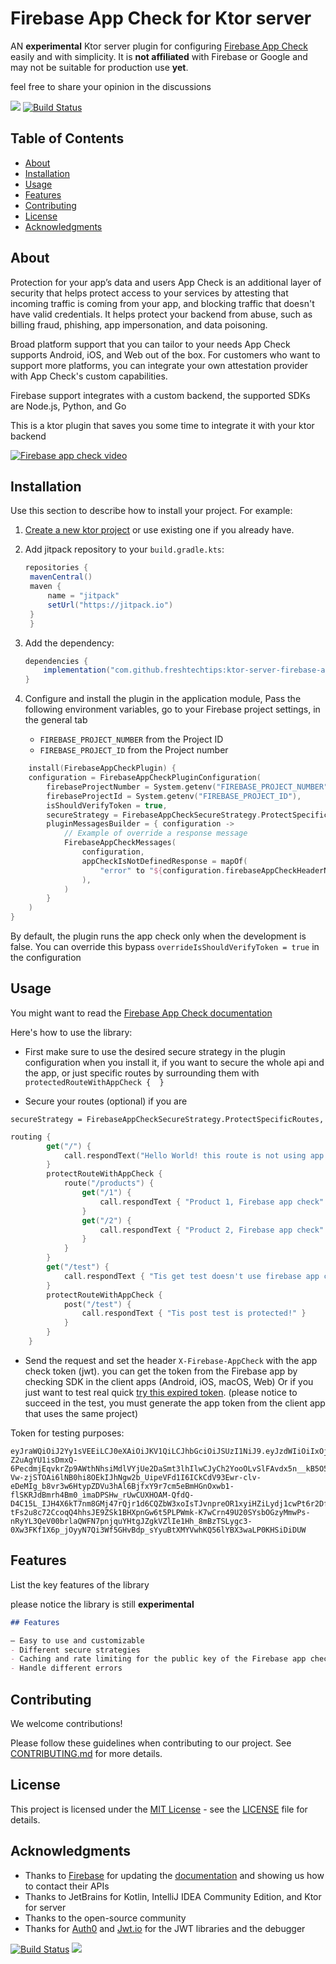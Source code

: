 # Firebase App Check for Ktor server

AN **experimental** Ktor server plugin for configuring [Firebase App Check](https://firebase.google.com/products/app-check) easily and with simplicity.
It is **not affiliated** with Firebase or Google and may not be suitable for production use **yet**.

[//]: # (Note: this repository name might be changed to [ktor-server-guardian]&#40;https://github.com/freshtechtips/ktor-server-guardian&#41;)

feel free to share your opinion in the discussions

[![](https://jitpack.io/v/freshtechtips/ktor-server-firebase-app-check.svg)](https://jitpack.io/#freshtechtips/ktor-server-firebase-app-check)
[![Build Status](https://travis-ci.org/freshtechtips/ktor-server-firebase-app-check.svg?branch=master)](https://travis-ci.org/freshtechtips/ktor-server-firebase-app-check)

## Table of Contents

- [About](#about)
- [Installation](#installation)
- [Usage](#usage)
- [Features](#features)
- [Contributing](#contributing)
- [License](#license)
- [Acknowledgments](#acknowledgments)

## About

Protection for your app’s data and users
App Check is an additional layer of security that helps protect
access to your services by attesting that incoming traffic is
coming from your app, and blocking traffic that 
doesn't have valid credentials. It helps protect your backend from abuse,
such as billing fraud, phishing, app impersonation, and data poisoning.

Broad platform support that you can tailor to your needs
App Check supports Android, iOS, and Web out of the box. For customers who want to support more platforms, 
you can integrate your own attestation provider with App Check's custom capabilities.

Firebase support integrates with a custom backend, the supported SDKs are Node.js, Python, and Go

This is a ktor plugin that saves you some time to integrate it with your ktor backend

[![Firebase app check video](https://i.imgur.com/asvY9tu.png)](https://youtu.be/LFz8qdF7xg4?si=V8SJRrkrHdCDZBKU)

## Installation

Use this section to describe how to install your project. For example:

1. [Create a new ktor project](https://start.ktor.io/) or use existing one if you already have.
2. Add jitpack repository to your `build.gradle.kts`:
   ```groovy
   repositories {
    mavenCentral()
    maven {
        name = "jitpack"
        setUrl("https://jitpack.io")
    }
    }
   ```
3. Add the dependency:
    ```groovy
    dependencies {
        implementation("com.github.freshtechtips:ktor-server-firebase-app-check:0.0.1-experimental") // use the latest version above
    }
    
    ```
4. Configure and install the plugin in the application module, 
Pass the following environment variables,
   go to your Firebase project settings, in the general tab

   * `FIREBASE_PROJECT_NUMBER` from the Project ID
   * `FIREBASE_PROJECT_ID` from the Project number

```kotlin
    install(FirebaseAppCheckPlugin) {
    configuration = FirebaseAppCheckPluginConfiguration(
        firebaseProjectNumber = System.getenv("FIREBASE_PROJECT_NUMBER"),
        firebaseProjectId = System.getenv("FIREBASE_PROJECT_ID"),
        isShouldVerifyToken = true,
        secureStrategy = FirebaseAppCheckSecureStrategy.ProtectSpecificRoutes,
        pluginMessagesBuilder = { configuration ->
            // Example of override a response message
            FirebaseAppCheckMessages(
                configuration,
                appCheckIsNotDefinedResponse = mapOf(
                    "error" to "${configuration.firebaseAppCheckHeaderName} is required"
                ),
            )
        }
    )
}
```

By default, the plugin runs the app check only when the development is false.
You can override this bypass `overrideIsShouldVerifyToken = true` in the configuration

## Usage

You might want to read the [Firebase App Check documentation](https://firebase.google.com/docs/app-check)

Here's how to use the library:

* First make sure to use the desired secure strategy in the plugin configuration when you install it, if you want to secure the whole api and the app,
or just specific routes by surrounding them with `protectedRouteWithAppCheck {  }`


* Secure your routes (optional) if you are 

`secureStrategy = FirebaseAppCheckSecureStrategy.ProtectSpecificRoutes,`
```kotlin
routing {
        get("/") {
            call.respondText("Hello World! this route is not using app firebase app check")
        }
        protectRouteWithAppCheck {
            route("/products") {
                get("/1") {
                    call.respondText { "Product 1, Firebase app check" }
                }
                get("/2") {
                    call.respondText { "Product 2, Firebase app check" }
                }
            }
        }
        get("/test") {
            call.respondText { "Tis get test doesn't use firebase app check!" }
        }
        protectRouteWithAppCheck {
            post("/test") {
                call.respondText { "Tis post test is protected!" }
            }
        }
    }
```
* Send the request and set the header `X-Firebase-AppCheck` with the app check token (jwt).
  you can get the token from the Firebase app by checking SDK in the client apps (Android, iOS, macOS, Web)
  Or if you just want to test real quick [try this expired token](https://pastebin.com/za2wW8cP).
  (please notice to succeed in the test, you must generate the app token from the client app that uses the same project)

Token for testing purposes:
```
eyJraWQiOiJ2Yy1sVEEiLCJ0eXAiOiJKV1QiLCJhbGciOiJSUzI1NiJ9.eyJzdWIiOiIxOjgwMjA4OTE0MjU1OTphbmRyb2lkOjI2ZDhjMDA3ZGVkMDNmODQyYTg4MmEiLCJhdWQiOlsicHJvamVjdHNcLzgwMjA4OTE0MjU1OSIsInByb2plY3RzXC9teW5vdGVzLWViNzE3Il0sInByb3ZpZGVyIjoiZGVidWciLCJpc3MiOiJodHRwczpcL1wvZmlyZWJhc2VhcHBjaGVjay5nb29nbGVhcGlzLmNvbVwvODAyMDg5MTQyNTU5IiwiZXhwIjoxNjk3MTM0NDg3LCJpYXQiOjE2OTcxMzA4ODcsImp0aSI6InZLZERfNTRhQ2tzVmpHV0xBN3d1TjZmWlFUQWRYZzRBWGJhYVBzRUZDV0EifQ.H_LGsCe5I-Z2uAgYU1isDmxQ-6PecdmjEqvkrZp9AWthNhsiMdlVYjUe2DaSmt3lhIlwCJyCh2YooOLvSlFAvdx5n__kB5O5C9Fw-Vw-zjSTOAi6lNB0hi8OEkIJhNgw2b_UipeVFd1I6ICkCdV93Ewr-clv-eDeMIg_b8vr3w6HtypZDVu3hAl6BjfxY9r7cm5eBmHGnOxwb1-flSKRJdBmrh4Bm0_imaDPSHw_rUwCUXHOAM-QfdQ-D4C15L_IJH4X6kT7nm8GMj47rQjr1d6CQZbW3xoIsTJvnpreOR1xyiHZiLydj1cwPt6r2DfmjRL6-tFs2u8c72CcoqQ4hhsJE9ZSk1BHXpnGw6t5PLPWmk-K7wCrn49U20SYsbOGzyMmwPs-nRyYL3QeV00brlaQWFN7pnjquYHtgJZgkVZlIe1Hh_8mBzTSLygc3-0Xw3FKf1X6p_jOyyN7Qi3Wf5GHvBdp_sYyuBtXMYVwhKQ56lYBX3waLP0KHSiDiDUW
```


## Features
List the key features of the library

please notice the library is still **experimental**

```markdown
## Features

— Easy to use and customizable
- Different secure strategies
- Caching and rate limiting for the public key of the Firebase app check
- Handle different errors
```

## Contributing

We welcome contributions!

Please follow these guidelines when contributing to our project. See [CONTRIBUTING.md](./docs/CONTRIBUTING.md) for more details.

## License

This project is licensed under the [MIT License](LICENSE) - see the [LICENSE](LICENSE) file for details.

## Acknowledgments

- Thanks to [Firebase](https://firebase.google.com/)
for updating the [documentation](https://firebase.google.com/docs/app-check/custom-resource-backend#other)
  and showing us how to contact their APIs
- Thanks to JetBrains for Kotlin, IntelliJ IDEA Community Edition, and Ktor for server
- Thanks to the open-source community
- Thanks for [Auth0](https://developer.auth0.com/) and [Jwt.io](https://jwt.io/) for the JWT libraries
and the debugger

[![Build Status](https://travis-ci.org/freshtechtips/ktor-server-firebase-app-check.svg?branch=master)](https://travis-ci.org/freshtechtips/ktor-server-firebase-app-check)
[![](https://jitpack.io/v/freshtechtips/ktor-server-firebase-app-check.svg)](https://jitpack.io/#freshtechtips/ktor-server-firebase-app-check)
